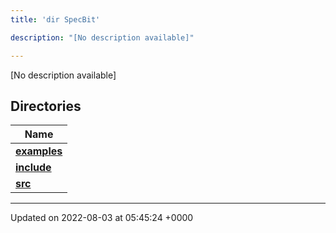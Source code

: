 ```yaml
---
title: 'dir SpecBit'

description: "[No description available]"

---
```







[No description available]

## Directories

| Name           |
| -------------- |
| **[examples](/documentation/code/main/files/dir_cc061c10d97e137342b37156734d49fa/#dir-examples)**  |
| **[include](/documentation/code/main/files/dir_3e780b8b8b0b785a128ffd7efbd03579/#dir-include)**  |
| **[src](/documentation/code/main/files/dir_5a8186266a909d0ed6ad73c54fa9897d/#dir-src)**  |






-------------------------------

Updated on 2022-08-03 at 05:45:24 +0000
